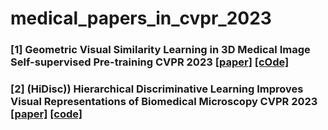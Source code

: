 # medical_papers_in_cvpr_2023

### [1] Geometric Visual Similarity Learning in 3D Medical Image Self-supervised Pre-training CVPR 2023 [[paper]](https://arxiv.org/abs/2303.00874) [[cOde]](https://github.com/YutingHe-list/GVSL)
### [2] (HiDisc)) Hierarchical Discriminative Learning Improves Visual Representations of Biomedical Microscopy CVPR 2023 [[paper]](https://arxiv.org/abs/2303.01605) [[code]](https://github.com/MLNeurosurg/hidisc)

